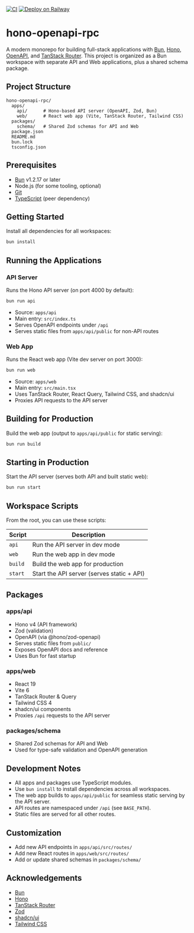[![CI](https://github.com/aldotestino/hono-openapi-rpc/actions/workflows/test.yml/badge.svg)](https://github.com/aldotestino/hono-openapi-rpc/actions/workflows/test.yml)
[![Deploy on Railway](https://railway.com/button.svg)](https://railway.com/deploy/Namq7J?referralCode=tgV_hi)

# hono-openapi-rpc

A modern monorepo for building full-stack applications with [Bun](https://bun.sh), [Hono](https://hono.dev), [OpenAPI](https://swagger.io/specification/), and [TanStack Router](https://tanstack.com/router). This project is organized as a Bun workspace with separate API and Web applications, plus a shared schema package.

## Project Structure

```
hono-openapi-rpc/
  apps/
    api/      # Hono-based API server (OpenAPI, Zod, Bun)
    web/      # React web app (Vite, TanStack Router, Tailwind CSS)
  packages/
    schema/   # Shared Zod schemas for API and Web
  package.json
  README.md
  bun.lock
  tsconfig.json
```

## Prerequisites

- [Bun](https://bun.sh) v1.2.17 or later
- Node.js (for some tooling, optional)
- [Git](https://git-scm.com/)
- [TypeScript](https://www.typescriptlang.org/) (peer dependency)

## Getting Started

Install all dependencies for all workspaces:

```bash
bun install
```

## Running the Applications

### API Server

Runs the Hono API server (on port 4000 by default):

```bash
bun run api
```

- Source: `apps/api`
- Main entry: `src/index.ts`
- Serves OpenAPI endpoints under `/api`
- Serves static files from `apps/api/public` for non-API routes

### Web App

Runs the React web app (Vite dev server on port 3000):

```bash
bun run web
```

- Source: `apps/web`
- Main entry: `src/main.tsx`
- Uses TanStack Router, React Query, Tailwind CSS, and shadcn/ui
- Proxies API requests to the API server

## Building for Production

Build the web app (output to `apps/api/public` for static serving):

```bash
bun run build
```

## Starting in Production

Start the API server (serves both API and built static web):

```bash
bun run start
```

## Workspace Scripts

From the root, you can use these scripts:

| Script   | Description                                 |
|----------|---------------------------------------------|
| `api`    | Run the API server in dev mode              |
| `web`    | Run the web app in dev mode                 |
| `build`  | Build the web app for production            |
| `start`  | Start the API server (serves static + API)  |

## Packages

### apps/api

- Hono v4 (API framework)
- Zod (validation)
- OpenAPI (via @hono/zod-openapi)
- Serves static files from `public/`
- Exposes OpenAPI docs and reference
- Uses Bun for fast startup

### apps/web

- React 19
- Vite 6
- TanStack Router & Query
- Tailwind CSS 4
- shadcn/ui components
- Proxies `/api` requests to the API server

### packages/schema

- Shared Zod schemas for API and Web
- Used for type-safe validation and OpenAPI generation

## Development Notes

- All apps and packages use TypeScript modules.
- Use `bun install` to install dependencies across all workspaces.
- The web app builds to `apps/api/public` for seamless static serving by the API server.
- API routes are namespaced under `/api` (see `BASE_PATH`).
- Static files are served for all other routes.

## Customization

- Add new API endpoints in `apps/api/src/routes/`
- Add new React routes in `apps/web/src/routes/`
- Add or update shared schemas in `packages/schema/`

## Acknowledgements

- [Bun](https://bun.sh)
- [Hono](https://hono.dev)
- [TanStack Router](https://tanstack.com/router)
- [Zod](https://zod.dev)
- [shadcn/ui](https://ui.shadcn.com/)
- [Tailwind CSS](https://tailwindcss.com/)
